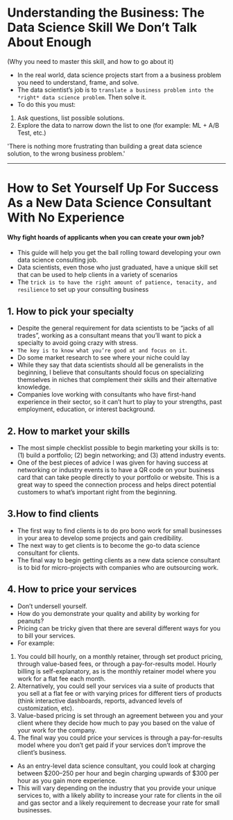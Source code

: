 # Understanding the Business: The Data Science Skill We Don’t Talk About Enough
(Why you need to master this skill, and how to go about it)
- In the real world, data science projects start from a a business problem you need to understand, frame, and solve.
- The data scientist’s job is to `translate a business problem into the *right* data science problem`. Then solve it.
- To do this you must:
1.	Ask questions, list possible solutions.
2.	Explore the data to narrow down the list to one (for example: ML + A/B Test, etc.)

'There is nothing more frustrating than building a great data science solution, to the wrong business problem.'

--------------------
# How to Set Yourself Up For Success As a New Data Science Consultant With No Experience

#### Why fight hoards of applicants when you can create your own job?
- This guide will help you get the ball rolling toward developing your own data science consulting job.
- Data scientists, even those who just graduated, have a unique skill set that can be used to help clients in a variety of scenarios
- The `trick is to have the right amount of patience, tenacity, and resilience` to set up your consulting business

## 1. How to pick your specialty
- Despite the general requirement for data scientists to be “jacks of all trades”, working as a consultant means that you’ll want to pick a specialty to avoid going crazy with stress.
- `The key is to know what you’re good at and focus on it`.
- Do some market research to see where your niche could lay 
- While they say that data scientists should all be generalists in the beginning, I believe that consultants should focus on specializing themselves in niches that complement their skills and their alternative knowledge.
- Companies love working with consultants who have first-hand experience in their sector, so it can’t hurt to play to your strengths, past employment, education, or interest background.

## 2. How to market your skills
- The most simple checklist possible to begin marketing your skills is to: (1) build a portfolio; (2) begin networking; and (3) attend industry events. 
- One of the best pieces of advice I was given for having success at networking or industry events is to have a QR code on your business card that can take people directly to your portfolio or website. This is a great way to speed the connection process and helps direct potential customers to what’s important right from the beginning.

## 3.How to find clients
- The first way to find clients is to do pro bono work for small businesses in your area to develop some projects and gain credibility.
- The next way to get clients is to become the go-to data science consultant for clients. 
- The final way to begin getting clients as a new data science consultant is to bid for micro-projects with companies who are outsourcing work.

## 4. How to price your services
- Don’t undersell yourself.
- How do you demonstrate your quality and ability by working for peanuts?
- Pricing can be tricky given that there are several different ways for you to bill your services.
- For example:
1. You could bill hourly, on a monthly retainer, through set product pricing, through value-based fees, or through a pay-for-results model. Hourly billing is self-explanatory, as is the monthly retainer model where you work for a flat fee each month. 
2. Alternatively, you could sell your services via a suite of products that you sell at a flat fee or with varying prices for different tiers of products (think interactive dashboards, reports, advanced levels of customization, etc). 
3. Value-based pricing is set through an agreement between you and your client where they decide how much to pay you based on the value of your work for the company. 
4. The final way you could price your services is through a pay-for-results model where you don’t get paid if your services don’t improve the client’s business.

- As an entry-level data science consultant, you could look at charging between $200–250 per hour and begin charging upwards of $300 per hour as you gain more experience. 
- This will vary depending on the industry that you provide your unique services to, with a likely ability to increase your rate for clients in the oil and gas sector and a likely requirement to decrease your rate for small businesses.








